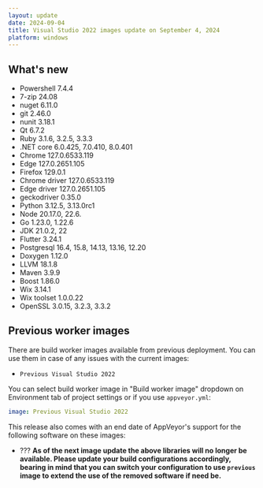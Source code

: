 ```yaml
---
layout: update
date: 2024-09-04
title: Visual Studio 2022 images update on September 4, 2024
platform: windows
---
```


## What's new

* Powershell 7.4.4
* 7-zip 24.08
* nuget 6.11.0
* git 2.46.0
* nunit 3.18.1
* Qt 6.7.2
* Ruby 3.1.6, 3.2.5, 3.3.3
* .NET core 6.0.425, 7.0.410, 8.0.401
* Chrome 127.0.6533.119
* Edge 127.0.2651.105
* Firefox 129.0.1
* Chrome driver 127.0.6533.119
* Edge driver 127.0.2651.105
* geckodriver 0.35.0 
* Python 3.12.5, 3.13.0rc1
* Node 20.17.0, 22.6.
* Go 1.23.0, 1.22.6
* JDK 21.0.2, 22
* Flutter 3.24.1
* Postgresql 16.4, 15.8, 14.13, 13.16, 12.20
* Doxygen 1.12.0
* LLVM 18.1.8
* Maven 3.9.9
* Boost 1.86.0
* Wix 3.14.1
* Wix toolset 1.0.0.22
* OpenSSL 3.0.15, 3.2.3, 3.3.2


## Previous worker images

There are build worker images available from previous deployment. You can use them in case of any issues with the current images:

* `Previous Visual Studio 2022`

You can select build worker image in "Build worker image" dropdown on Environment tab of project settings or if you use `appveyor.yml`:

```yaml
image: Previous Visual Studio 2022
```

This release also comes with an end date of AppVeyor's support for the following software on these images:

* ???
**As of the next image update the above libraries will no longer be available. Please update your build configurations accordingly, bearing in mind that you can switch your configuration to use `previous` image to extend the use of the removed software if need be.**